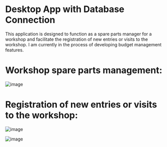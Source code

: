 # Desktop App with Database Connection
This application is designed to function as a spare parts manager for a workshop and facilitate the registration of new entries or visits to the workshop. I am currently in the process of developing budget management features.


# Workshop spare parts management:
![image](https://github.com/CoLiMaNo/Desktop-App-with-Database-Connection/assets/130969858/610042c2-ef41-4d53-83dc-bf7307237a2a)

# Registration of new entries or visits to the workshop:
![image](https://github.com/CoLiMaNo/Desktop-App-with-Database-Connection/assets/130969858/c1574f4f-c736-44a9-9464-2b2d07f6179f)

![image](https://github.com/CoLiMaNo/Desktop-App-with-Database-Connection/assets/130969858/86240762-fa10-4ad7-9335-8515c2ce4f45)


